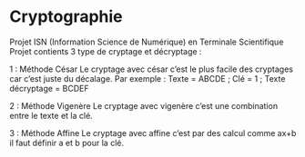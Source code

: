 # Cryptographie
Projet ISN (Information Science de Numérique) en Terminale Scientifique
Projet contients 3 type de cryptage et décryptage :

  1 : Méthode César
      Le cryptage avec césar c’est le plus facile des cryptages car c’est juste du décalage.
      Par exemple : Texte = ABCDE ; Clé = 1 ; Texte décryptage = BCDEF
      
  2 : Méthode Vigenère
      Le cryptage avec vigenère c’est une combination entre le texte et la clé.
      
  3 : Méthode Affine
      Le cryptage avec affine c’est par des calcul comme ax+b il faut définir a et b pour la clé.
